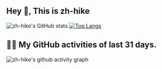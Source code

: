## Hey 👋, This is zh-hike
![zh-hike's GitHub stats](https://github-readme-stats.vercel.app/api/?username=zh-hike&theme=radical&show_icons=true&count_private=true)
[![Top Langs](https://github-readme-stats.vercel.app/api/top-langs/?username=zh-hike&layout=compact&theme=tokyonight&hide=ejs,blade,html,css)](https://github.com/zh-hike)


## 👨‍💻 My GitHub activities of last 31 days.

<!-- https://github.com/ashutosh00710/github-readme-activity-graph -->
![zh-hike's github activity graph](https://activity-graph.herokuapp.com/graph?username=zh-hike&theme=react-dark&area=true&custom_title=Alex%20Pu's%20Contribution%20Graph)

